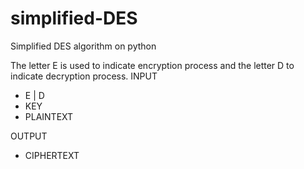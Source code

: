 # simplified-DES
Simplified DES algorithm on python

The letter E is used to indicate encryption process and the letter D to indicate decryption process. 
INPUT

- E | D
- KEY
- PLAINTEXT

OUTPUT

- CIPHERTEXT

